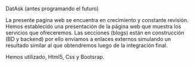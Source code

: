 DatAsk (antes programando el futuro)

La presente pagina web se encuentra en crecimiento y constante revisión. 
Hemos establecido una presentación de la página web que muestra los servicios
que ofreceremos.
Las secciones (blogs) están en construcción (BD y backend) por ello enviamos a enlaces externos simulando
un resultado similar al que obtendremos luego de la integración final.

Hemos utilizado, Html5, Css y Bootsrap.
